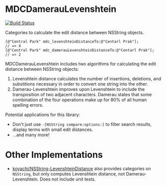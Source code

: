 # MDCDamerauLevenshtein

[![Build Status](https://travis-ci.org/modocache/MDCDamerauLevenshtein.svg?branch=master)](https://travis-ci.org/modocache/MDCDamerauLevenshtein)

Categories to calculate the edit distance between NSString objects.

```objc
[@"Central Park" mdc_levenshteinDistanceTo:@"Centarl Prak"];         // => 4
[@"Central Park" mdc_damerauLevenshteinDistanceTo:@"Centarl Prak"];  // => 2
```

MDCDamerauLevenshtein includes two algorithms for calculating
the edit distance between NSString objects:

1. Levenshtein distance calculates the number of insertions,
  deletions, and substitions necessary in order to convert one
  string into the other.
2. Damerau-Levenshtein improves upon Levenshtein to include the
  transposition of two adjacent characters. Damerau states that
  some combination of the four operations make up for 80% of all
  human spelling errors.

Potential applications for this library:

- Don't just use `-[NSString compare:options:]` to filter search results,
 display terms with small edit distances.
- ...and many more!

# Other Implementations

- [koyachi/NSString-LevenshteinDistance](https://github.com/koyachi/NSString-LevenshteinDistance)
  also provides categories on `NSString`, but only computes Levenshtein distance, not
  Damerau-Levenshtein. Does not include unit tests.

